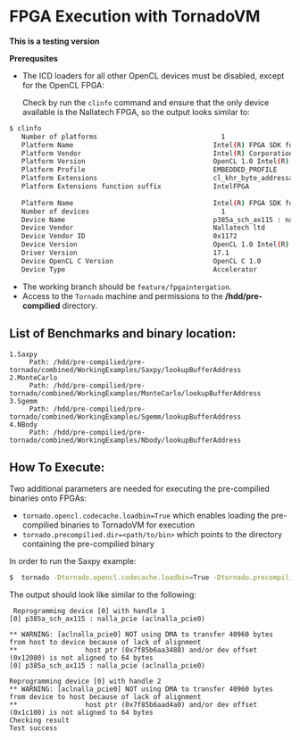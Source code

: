 #  FPGA Execution with TornadoVM

**This is a testing version**

**Prerequsites** 

* The ICD loaders for all other OpenCL devices must be disabled, except for the OpenCL FPGA:

  Check by run the `clinfo` command and ensure that the only device available is the Nallatech FPGA, so the output looks similar to:

```bash
$ clinfo
   Number of platforms                               1
   Platform Name                                   Intel(R) FPGA SDK for OpenCL(TM)
   Platform Vendor                                 Intel(R) Corporation
   Platform Version                                OpenCL 1.0 Intel(R) FPGA SDK for OpenCL(TM), Version 17.1
   Platform Profile                                EMBEDDED_PROFILE
   Platform Extensions                             cl_khr_byte_addressable_store cles_khr_int64 cl_intelfpga_live_object_tracking cl_intelfpga_compiler_mode cl_khr_icd cl_khr_3d_image_writes
   Platform Extensions function suffix             IntelFPGA
 
   Platform Name                                   Intel(R) FPGA SDK for OpenCL(TM)
   Number of devices                                 1
   Device Name                                     p385a_sch_ax115 : nalla_pcie (aclnalla_pcie0)
   Device Vendor                                   Nallatech ltd
   Device Vendor ID                                0x1172
   Device Version                                  OpenCL 1.0 Intel(R) FPGA SDK for OpenCL(TM), Version 17.1
   Driver Version                                  17.1
   Device OpenCL C Version                         OpenCL C 1.0
   Device Type                                     Accelerator
```

* The working branch should be  `feature/fpgaintergation`.
* Access to the `Tornado` machine and permissions to the **/hdd/pre-compilied** directory.

## List of Benchmarks and binary location:
    1.Saxpy 
         Path: /hdd/pre-compilied/pre-tornado/combined/WorkingExamples/Saxpy/lookupBufferAddress
    2.MonteCarlo
         Path: /hdd/pre-compilied/pre-tornado/combined/WorkingExamples/MonteCarlo/lookupBufferAddress
    3.Sgemm 
         Path: /hdd/pre-compilied/pre-tornado/combined/WorkingExamples/Sgemm/lookupBufferAddress
    4.NBody
         Path: /hdd/pre-compilied/pre-tornado/combined/WorkingExamples/Nbody/lookupBufferAddress
        
## How To Execute:
Two additional  parameters are needed for executing the pre-compilied binaries onto FPGAs:

*  `tornado.opencl.codecache.loadbin=True`  which enables loading the pre-compilied binaries to TornadoVM for execution 
* `tornado.precompilied.dir=<path/to/bin>`  which points to the directory containing the pre-compilied binary

In order to run the Saxpy example:

```bash
$  tornado -Dtornado.opencl.codecache.loadbin=True -Dtornado.precompilied.dir=/hdd/pre-compilied/pre-tornado/combined/WorkingExamples/Saxpy/lookupBufferAddress uk.ac.manchester.tornado.examples.Saxpy

```

The output should look like similar to the following:
```
 Reprogramming device [0] with handle 1
[0] p385a_sch_ax115 : nalla_pcie (aclnalla_pcie0)

** WARNING: [aclnalla_pcie0] NOT using DMA to transfer 40960 bytes from host to device because of lack of alignment
**                 host ptr (0x7f85b6aa3488) and/or dev offset (0x12080) is not aligned to 64 bytes
[0] p385a_sch_ax115 : nalla_pcie (aclnalla_pcie0)

Reprogramming device [0] with handle 2
** WARNING: [aclnalla_pcie0] NOT using DMA to transfer 40960 bytes from device to host because of lack of alignment
**                 host ptr (0x7f85b6aad4a0) and/or dev offset (0x1c100) is not aligned to 64 bytes
Checking result
Test success
```

